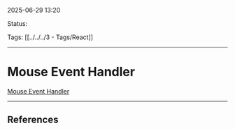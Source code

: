 
2025-06-29 13:20

Status:

Tags: [[../../../3 - Tags/React]]

---
# Mouse Event Handler
[Mouse Event Handler](https://react.dev/reference/react-dom/components/common#mouseevent-handler)


---
## References